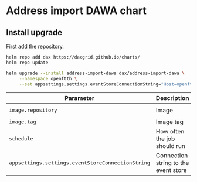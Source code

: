 # Address import DAWA chart

## Install upgrade

First add the repository.

```sh
helm repo add dax https://daxgrid.github.io/charts/
helm repo update
```

```sh
helm upgrade --install address-import-dawa dax/address-import-dawa \
     --namespace openftth \
     --set appsettings.settings.eventStoreConnectionString="Host=openftth-event-store-postgresql;Port=5432;Username=postgres;Password=postgres;Database=EVENT_STORE"
```

| Parameter                                         | Description                          | Default                        |
|---------------------------------------------------|--------------------------------------|--------------------------------|
| `image.repository`                                | Image                                | `openftth/address-import-dawa` |
| `image.tag`                                       | Image tag                            | Latest image tag               |
| `schedule`                                        | How often the job should run         | `0 0 * * *`                    |
| `appsettings.settings.eventStoreConnectionString` | Connection string to the event store | `""`                           |
